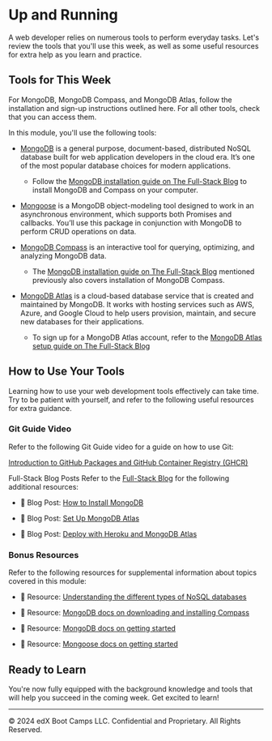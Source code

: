 # Up and Running
A web developer relies on numerous tools to perform everyday tasks. Let's review the tools that you'll use this week, as well as some useful resources for extra help as you learn and practice.

## Tools for This Week
For MongoDB, MongoDB Compass, and MongoDB Atlas, follow the installation and sign-up instructions outlined here. For all other tools, check that you can access them.

In this module, you'll use the following tools:

* [MongoDB](https://www.mongodb.com/) is a general purpose, document-based, distributed NoSQL database built for web application developers in the cloud era. It’s one of the most popular database choices for modern applications.
  * Follow the [MongoDB installation guide on The Full-Stack Blog](https://coding-boot-camp.github.io/full-stack/mongodb/how-to-install-mongodb) to install MongoDB and Compass on your computer.

* [Mongoose](https://www.npmjs.com/package/mongoose) is a MongoDB object-modeling tool designed to work in an asynchronous environment, which supports both Promises and callbacks. You’ll use this package in conjunction with MongoDB to perform CRUD operations on data.

* [MongoDB Compass](https://www.mongodb.com/products/compass) is an interactive tool for querying, optimizing, and analyzing MongoDB data. 
    * The [MongoDB installation guide on The Full-Stack Blog](https://coding-boot-camp.github.io/full-stack/mongodb/how-to-install-mongodb) mentioned previously also covers installation of MongoDB Compass.

* [MongoDB Atlas](https://www.mongodb.com/atlas/database) is a cloud-based database service that is created and maintained by MongoDB. It works with hosting services such as AWS, Azure, and Google Cloud to help users provision, maintain, and secure new databases for their applications.
  * To sign up for a MongoDB Atlas account, refer to the [MongoDB Atlas setup guide on The Full-Stack Blog](https://coding-boot-camp.github.io/full-stack/mongodb/how-to-set-up-mongodb-atlas)

## How to Use Your Tools
Learning how to use your web development tools effectively can take time. Try to be patient with yourself, and refer to the following useful resources for extra guidance.

### Git Guide Video
Refer to the following Git Guide video for a guide on how to use Git:

[Introduction to GitHub Packages and GitHub Container Registry (GHCR)](https://www.youtube.com/watch?v=p9ismkYDxWQ)

Full-Stack Blog Posts
Refer to the [Full-Stack Blog](https://coding-boot-camp.github.io/full-stack/) for the following additional resources:

* 📖 Blog Post: [How to Install MongoDB](https://coding-boot-camp.github.io/full-stack/mongodb/how-to-install-mongodb)

* 📖 Blog Post: [Set Up MongoDB Atlas](https://coding-boot-camp.github.io/full-stack/mongodb/how-to-set-up-mongodb-atlas)

* 📖 Blog Post: [Deploy with Heroku and MongoDB Atlas](https://coding-boot-camp.github.io/full-stack/mongodb/deploy-with-heroku-and-mongodb-atlas)

### Bonus Resources
Refer to the following resources for supplemental information about topics covered in this module:

* 📖 Resource: [Understanding the different types of NoSQL databases](https://www.mongodb.com/scale/types-of-nosql-databases)

* 📖 Resource: [MongoDB docs on downloading and installing Compass](https://docs.mongodb.com/compass/current/install/)

* 📖 Resource: [MongoDB docs on getting started](https://docs.mongodb.com/manual/tutorial/getting-started/)

* 📖 Resource: [Mongoose docs on getting started](https://mongoosejs.com/docs/index.html)

## Ready to Learn
You're now fully equipped with the background knowledge and tools that will help you succeed in the coming week. Get excited to learn!

---
© 2024 edX Boot Camps LLC. Confidential and Proprietary. All Rights Reserved.